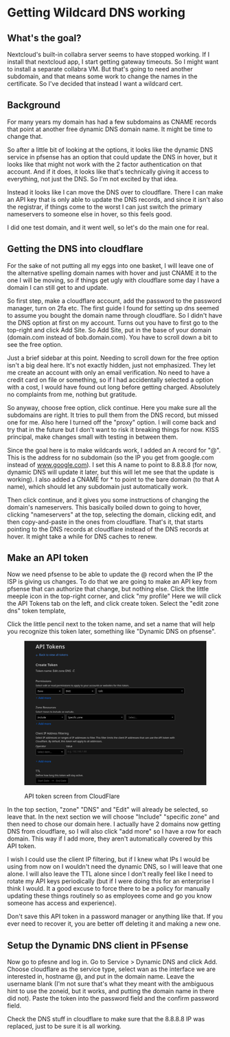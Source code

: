 # Getting Wildcard DNS working

## What's the goal?&#x20;

Nextcloud's built-in collabra server seems to have stopped working. If I install that nextcloud app, I start getting gateway timeouts. So I might want to install a separate collabra VM. But that's going to need another subdomain, and that means some work to change the names in the certificate. So I've decided that instead I want a wildcard cert.

## Background

For many years my domain has had a few subdomains as CNAME records that point at another free dynamic DNS domain name. It might be time to change that.

So after a little bit of looking at the options, it looks like the dynamic DNS service in pfsense has an option that could update the DNS in hover, but it looks like that might not work with the 2 factor authentication on that account. And if it does, it looks like that's technically giving it access to everything, not just the DNS. So I'm not excited by that idea.

Instead it looks like I can move the DNS over to cloudflare. There I can make an API key that is only able to update the DNS records, and since it isn't also the registrar, if things come to the worst I can just switch the primary nameservers to someone else in hover, so this feels good.

I did one test domain, and it went well, so let's do the main one for real.

## Getting the DNS into cloudflare

For the sake of not putting all my eggs into one basket, I will leave one of the alternative spelling domain names with hover and just CNAME it to the one I will be moving, so if things get ugly with cloudflare some day I have a domain I can still get to and update.

So first step, make a cloudflare account, add the password to the password manager, turn on 2fa etc. The first guide I found for setting up dns seemed to assume you bought the domain name through cloudflare. So I didn't have the DNS option at first on my account. Turns out you have to first go to the top-right and click Add Site. So Add Site, put in the base of your domain (domain.com instead of bob.domain.com). You have to scroll down a bit to see the free option.

Just a brief sidebar at this point. Needing to scroll down for the free option isn't a big deal here. It's not exactly hidden, just not emphasized. They let me create an account with only an email verification. No need to have a credit card on file or something, so if I had accidentally selected a option with a cost, I would have found out long before getting charged. Absolutely no complaints from me, nothing but gratitude.

So anyway, choose free option, click continue. Here you make sure all the subdomains are right. It tries to pull them from the DNS record, but missed one for me. Also here I turned off the "proxy" option. I will come back and try that in the future but I don't want to risk it breaking things for now. KISS principal, make changes small with testing in between them.

Since the goal here is to make wildcards work, I added an A record for "@". This is the address for no subdomain (so the IP you get from google.com instead of www.google.com). I set this A name to point to 8.8.8.8 (for now, dynamic DNS will update it later, but this will let me see that the update is working). I also added a CNAME for \* to point to the bare domain (to that A name), which should let any subdomain just automatically work.

Then click continue, and it gives you some instructions of changing the domain's nameservers. This basically boiled down to going to hover, clicking "nameservers" at the top, selecting the domain, clicking edit, and then copy-and-paste in the ones from cloudflare. That's it, that starts pointing to the DNS records at cloudflare instead of the DNS records at hover. It might take a while for DNS caches to renew.

## Make an API token

Now we need pfsense to be able to update the @ record when the IP the ISP is giving us changes. To do that we are going to make an API key from pfsense that can authorize that change, but nothing else. Click the little meeple icon in the top-right corner, and click "my profile" Here we will click the API Tokens tab on the left, and click create token. Select the "edit zone dns" token template,

Click the little pencil next to the token name, and set a name that will help you recognize this token later, something like "Dynamic DNS on pfsense".

<figure><img src=".gitbook/assets/image.png" alt=""><figcaption><p>API token screen from CloudFlare</p></figcaption></figure>

In the top section, "zone" "DNS" and "Edit" will already be selected, so leave that. In the next section we will choose "Include" "specific zone" and then need to chose our domain here. I actually have 2 domains now getting DNS from cloudflare, so I will also click "add more" so I have a row for each domain. This way if I add more, they aren't automatically covered by this API token.

I wish I could use the client IP filtering, but if I knew what IPs I would be using from now on I wouldn't need the dynamic DNS, so I will leave that one alone. I will also leave the TTL alone since I don't really feel like I need to rotate my API keys periodically (but if I were doing this for an enterprise I think I would. It a good excuse to force there to be a policy for manually updating these things routinely so as employees come and go you know someone has access and experience).

Don't save this API token in a password manager or anything like that. If you ever need to recover it, you are better off deleting it and making a new one.

## Setup the Dynamic DNS client in PFsense

Now go to pfesne and log in. Go to Service > Dynamic DNS and click Add. Choose cloudflare as the service type, select wan as the interface we are interested in, hostname @, and put in the domain name. Leave the username blank (I'm not sure that's what they meant with the ambiguous hint to use the zoneid, but it works, and putting the domain name in there did not). Paste the token into the password field and the confirm password field.

Check the DNS stuff in cloudflare to make sure that the 8.8.8.8 IP was replaced, just to be sure it is all working.
